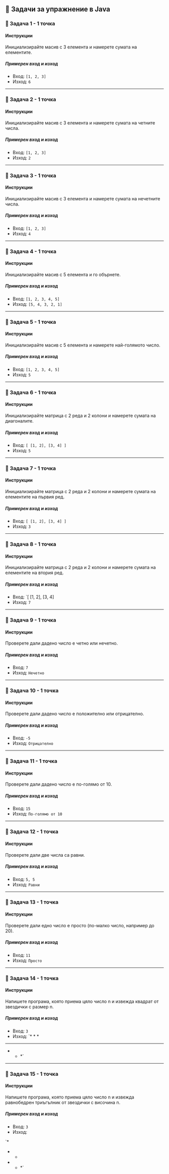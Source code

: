 ## 📝 Задачи за упражнение в Java

### 📝 Задача 1 - 1 точка
#### Инструкции
Инициализирайте масив с 3 елемента и намерете сумата на елементите.
##### Примерен вход и изход
- Вход: `[1, 2, 3]`
- Изход: `6`

---

### 📝 Задача 2 - 1 точка
#### Инструкции
Инициализирайте масив с 3 елемента и намерете сумата на четните числа.
##### Примерен вход и изход
- Вход: `[1, 2, 3]`
- Изход: `2`

---

### 📝 Задача 3 - 1 точка
#### Инструкции
Инициализирайте масив с 3 елемента и намерете сумата на нечетните числа.
##### Примерен вход и изход
- Вход: `[1, 2, 3]`
- Изход: `4`

---

### 📝 Задача 4 - 1 точка
#### Инструкции
Инициализирайте масив с 5 елемента и го обърнете.
##### Примерен вход и изход
- Вход: `[1, 2, 3, 4, 5]`
- Изход: `[5, 4, 3, 2, 1]`

---

### 📝 Задача 5 - 1 точка
#### Инструкции
Инициализирайте масив с 5 елемента и намерете най-голямото число.
##### Примерен вход и изход
- Вход: `[1, 2, 3, 4, 5]`
- Изход: `5`

---

### 📝 Задача 6 - 1 точка
#### Инструкции
Инициализирайте матрица с 2 реда и 2 колони и намерете сумата на диагоналите.
##### Примерен вход и изход
- Вход:
`[
[1, 2],
[3, 4]
]`
- Изход: `5`

---

### 📝 Задача 7 - 1 точка
#### Инструкции
Инициализирайте матрица с 2 реда и 2 колони и намерете сумата на елементите на първия ред.
##### Примерен вход и изход
- Вход: 
`[
[1, 2],
[3, 4]
]`
- Изход: `3`

---

### 📝 Задача 8 - 1 точка
#### Инструкции
Инициализирайте матрица с 2 реда и 2 колони и намерете сумата на елементите на втория ред.
##### Примерен вход и изход
- Вход: 
`[
[1, 2],
[3, 4]
- Изход: `7`

---

### 📝 Задача 9 - 1 точка
#### Инструкции
Проверете дали дадено число е четно или нечетно.
##### Примерен вход и изход
- Вход: `7`
- Изход: `Нечетно`

---

### 📝 Задача 10 - 1 точка
#### Инструкции
Проверете дали дадено число е положително или отрицателно.
##### Примерен вход и изход
- Вход: `-5`
- Изход: `Отрицателно`

---

### 📝 Задача 11 - 1 точка
#### Инструкции
Проверете дали дадено число е по-голямо от 10.
##### Примерен вход и изход
- Вход: `15`
- Изход: `По-голямо от 10`

---

### 📝 Задача 12 - 1 точка
#### Инструкции
Проверете дали две числа са равни.
##### Примерен вход и изход
- Вход: `5, 5`
- Изход: `Равни`

---

### 📝 Задача 13 - 1 точка
#### Инструкции
Проверете дали едно число е просто (по-малко число, например до 20).
##### Примерен вход и изход
- Вход: `11`
- Изход: `Просто`

---

### 📝 Задача 14 - 1 точка
#### Инструкции
Напишете програма, която приема цяло число n и извежда квадрат от звездички с размер n.
##### Примерен вход и изход
- Вход: `3`
- Изход: 
`* * *
 * * *
 * * *`

---

### 📝 Задача 15 - 1 точка
#### Инструкции
Напишете програма, която приема цяло число n и извежда равнобедрен триъгълник от звездички с височина n.
##### Примерен вход и изход
- Вход: `3`
- Изход: 

`*
 * *
 * * *`